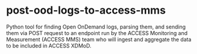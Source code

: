 # post-ood-logs-to-access-mms
Python tool for finding Open OnDemand logs, parsing them, and sending them via
POST request to an endpoint run by the ACCESS Monitoring and Measurement
(ACCESS MMS) team who will ingest and aggregate the data to be included in
ACCESS XDMoD.
